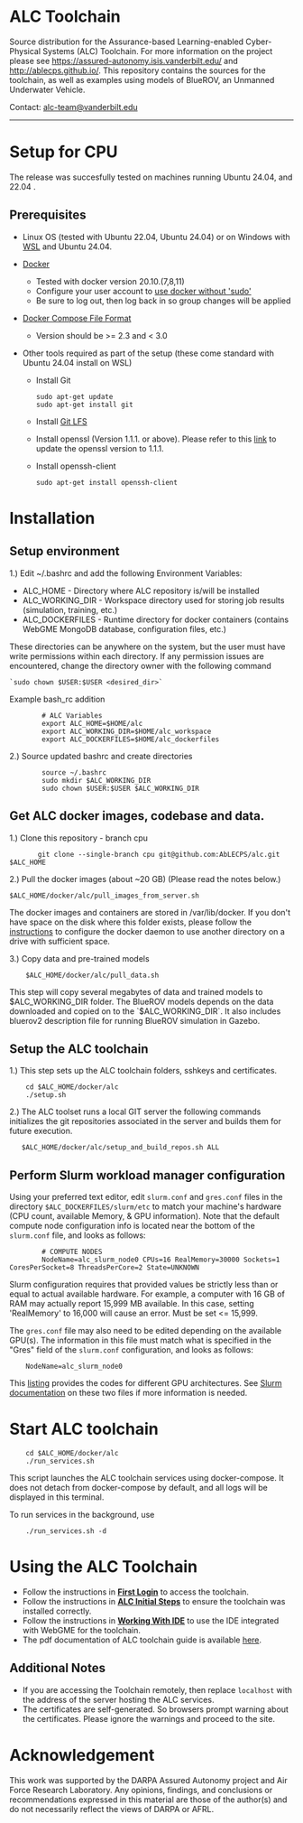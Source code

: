 # ALC Toolchain

Source distribution for the Assurance-based Learning-enabled Cyber-Physical Systems (ALC) Toolchain. For more information on the project please see https://assured-autonomy.isis.vanderbilt.edu/ and http://ablecps.github.io/. This repository contains the sources for the toolchain, as well as examples using models of BlueROV, an Unmanned Underwater Vehicle.

Contact: alc-team@vanderbilt.edu

--------------------------------------------------------------------------------------------------------------------------------------

Setup for CPU 
==============

The release was succesfully tested on machines running Ubuntu 24.04, and 22.04 . 



Prerequisites
-------------


- Linux OS (tested with Ubuntu 22.04, Ubuntu 24.04) or on Windows with [WSL](https://documentation.ubuntu.com/wsl/latest/howto/install-ubuntu-wsl2/) and  Ubuntu 24.04.


- [Docker ](https://docs.docker.com/desktop/setup/install/linux/ubuntu/)

    - Tested with docker version 20.10.(7,8,11)
    - Configure your user account to [use docker without 'sudo'](https://github.com/sindresorhus/guides/blob/master/docker-without-sudo.md)
    - Be sure to log out, then log back in so group changes will be applied

- [Docker Compose File Format](https://www.cherryservers.com/blog/install-docker-compose-ubuntu)

    - Version should be >= 2.3 and < 3.0



- Other tools required as part of the setup (these come standard with Ubuntu 24.04 install on WSL)
        
    - Install Git

        ```
        sudo apt-get update
        sudo apt-get install git
        
        ```

    - Install [Git LFS](https://packagecloud.io/github/git-lfs/install)

    - Install openssl  (Version 1.1.1. or above). Please refer to this [link](https://cloudwafer.com/blog/installing-openssl-on-ubuntu-16-04-18-04/) to update the openssl version to 1.1.1.

    - Install openssh-client

        ```
        sudo apt-get install openssh-client
        ````

Installation
==============

Setup environment
-----------------


1.) Edit ~/.bashrc and add the following Environment Variables:

- ALC_HOME - Directory where ALC repository is/will be installed
- ALC_WORKING_DIR - Workspace directory used for storing job results (simulation, training, etc.)
- ALC_DOCKERFILES - Runtime directory for docker containers
        (contains WebGME MongoDB database, configuration files, etc.)


These directories can be anywhere on the system, but the user must have write permissions within each directory.
    If any permission issues are encountered, change the directory owner with the following command 
    
    `sudo chown $USER:$USER <desired_dir>`



Example bash_rc addition

```
        # ALC Variables
        export ALC_HOME=$HOME/alc
        export ALC_WORKING_DIR=$HOME/alc_workspace
        export ALC_DOCKERFILES=$HOME/alc_dockerfiles
```


2.) Source updated bashrc and create directories


```
        source ~/.bashrc
        sudo mkdir $ALC_WORKING_DIR
        sudo chown $USER:$USER $ALC_WORKING_DIR
```



Get ALC docker images, codebase and data.
----------------------------------------

    
1.) Clone this repository - branch cpu

```   
       git clone --single-branch cpu git@github.com:AbLECPS/alc.git $ALC_HOME

 ```


2.) Pull the docker images (about ~20 GB) (Please read the notes below.)

```    
$ALC_HOME/docker/alc/pull_images_from_server.sh
```
        
The docker images and containers are stored in /var/lib/docker. If you don't have space on the disk where this folder exists, please follow the [instructions](https://r00t4bl3.com/post/how-to-move-docker-data-directory-to-another-location-on-ubuntu) to configure the docker daemon to use another directory on a drive with sufficient space.


3.) Copy data and pre-trained models

```
    $ALC_HOME/docker/alc/pull_data.sh
```
    
This step will copy several megabytes of data and trained models to $ALC_WORKING_DIR folder. The BlueROV models depends on the data downloaded and copied on to the `$ALC_WORKING_DIR`.
It also includes bluerov2 description file for running BlueROV simulation in Gazebo.

    
Setup the ALC toolchain
-----------------------

1.)
This step sets up the ALC toolchain folders, sshkeys and certificates.

```
    cd $ALC_HOME/docker/alc
    ./setup.sh

```

2.)
The ALC toolset runs a local GIT server the following commands initializes the git repositories associated in the server and builds  them for future execution.

```
   $ALC_HOME/docker/alc/setup_and_build_repos.sh ALL
```
    
    
Perform Slurm workload manager configuration
--------------------------------------------


Using your preferred text editor, edit `slurm.conf` and `gres.conf` files in the  directory `$ALC_DOCKERFILES/slurm/etc` to match
    your machine's hardware (CPU count, available Memory, & GPU information). Note that the default compute node
    configuration info is located near the bottom of the `slurm.conf` file, and looks as follows:
         
```
        # COMPUTE NODES
        NodeName=alc_slurm_node0 CPUs=16 RealMemory=30000 Sockets=1 CoresPerSocket=8 ThreadsPerCore=2 State=UNKNOWN 
```
Slurm configuration requires that provided values be strictly less than or equal to actual available hardware.
    For example, a computer with 16 GB of RAM may actually report 15,999 MB available.
    In this case, setting 'RealMemory' to 16,000 will cause an error. Must be set <= 15,999.

The `gres.conf` file may also need to be edited depending on the available GPU(s). 
The information in this file must match what is specified in the "Gres" field of the `slurm.conf` configuration, and looks as follows:
    
```
    NodeName=alc_slurm_node0 

```

This [listing](https://nouveau.freedesktop.org/wiki/CodeNames/) provides the codes for different GPU architectures.
See [Slurm documentation](https://slurm.schedmd.com/) on these two files if more information is needed.


   

Start ALC toolchain
===================

```
    cd $ALC_HOME/docker/alc
    ./run_services.sh
```

This script launches the ALC toolchain services using docker-compose. It does not detach from docker-compose by default, and all logs will be displayed in this terminal.

To run services in the background, use 

```
    ./run_services.sh -d
```



Using the ALC Toolchain
=======================

- Follow the instructions in  [**First Login**](doc/sphinx/source/getting_started/_first_login_.rst) to access the toolchain.  
- Follow the instructions in [**ALC Initial Steps**](doc/sphinx/source/getting_started/_alc_initial_steps_.rst) to ensure the toolchain was installed correctly.
- Follow the instructions in [**Working With IDE**](doc/sphinx/source/getting_started/_working_with_ide_.rst) to use the IDE integrated with WebGME for the toolchain.
- The pdf documentation of ALC toolchain guide is available [here](doc/ALC_Toolchain_Documentation.pdf).


Additional Notes
---------------

- If you are accessing the Toolchain remotely, then replace ``localhost`` with the address of the server hosting the ALC services.
- The certificates are self-generated. So browsers prompt warning about the certificates. Please ignore the warnings and proceed to the site.
 


Acknowledgement
===============

This work was supported by the DARPA Assured Autonomy project and Air Force Research Laboratory. Any opinions, findings, and conclusions or recommendations expressed in this material are those of the author(s) and do not necessarily reflect the views of DARPA or AFRL.

